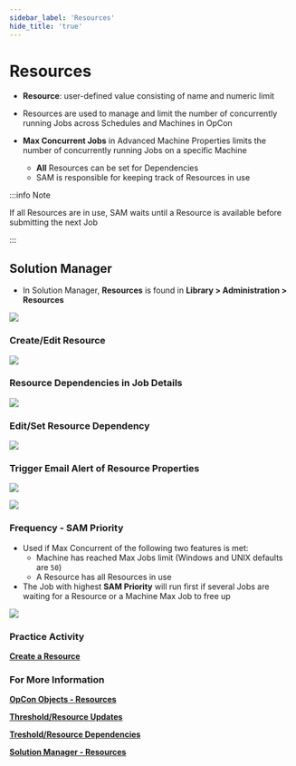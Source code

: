 ```yaml
---
sidebar_label: 'Resources'
hide_title: 'true'
---
```


# Resources

* **Resource**: user-defined value consisting of name and numeric limit
* Resources are used to manage and limit the number of concurrently running Jobs across Schedules and Machines in OpCon
* **Max Concurrent Jobs** in Advanced Machine Properties limits the number of concurrently running Jobs on a specific Machine

	* **All** Resources can be set for Dependencies  
	* SAM is responsible for keeping track of Resources in use

:::info Note

If all Resources are in use, SAM waits until a Resource is available before submitting the next Job

:::

## Solution Manager

* In Solution Manager, **Resources** is found in **Library > Administration > Resources**

![](../static/img/sm-resources-main-8268da4880417c9d623d4d129e16c239.png)

### Create/Edit Resource

![](../static/img/sm-resource-add-d8b955250d2a5ada9e6bc5809ed216fd.png)

### Resource Dependencies in Job Details

![](../static/img/sm-resource-job-screen-ac230334b46e0212dcaba10a26117fd0.png)

### Edit/Set Resource Dependency

![](../static/img/sm-resource-dependency-add-dd22f0a3630dfde9af6c65e7ff035dc5.png)

### Trigger Email Alert of Resource Properties

![](../static/img/sm-resource-properties-1bd3b09ef07576b5e839f5371b029ecd.png)

![](../static/img/sm-resource-properties-email-5e73defd574abbfd75518d7092caeb03.png)

### Frequency - SAM Priority

* Used if Max Concurrent of the following two features is met:
	* Machine has reached Max Jobs limit (Windows and UNIX defaults are ```50```)
	* A Resource has all Resources in use
* The Job with highest **SAM Priority** will run first if several Jobs are waiting for a Resource or a Machine Max Job to free up

![](../static/img/sm-sam-priority-job-screen-aceca794e79c4c6015fc79d56079e47a.png)

### Practice Activity

**<a href="practice-create-a-resource" target="_blank">Create a Resource</a>**

### For More Information

**[OpCon Objects - Resources](https://help.smatechnologies.com/opcon/core/objects/resources)**

**[Threshold/Resource Updates](https://help.smatechnologies.com/opcon/core/job-components/threshold-resource-updates)**

**[Treshold/Resource Dependencies](https://help.smatechnologies.com/opcon/core/job-components/threshold-resource-dependencies)**

**[Solution Manager - Resources](https://help.smatechnologies.com/opcon/core/Files/UI/Solution-Manager/Library/Resources/)**



